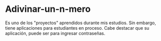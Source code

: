 # Adivinar-un-n-mero
Es uno de los "proyectos" aprendidos durante mis estudios. Sin embargo, tiene aplicaciones para estudiantes en proceso. Cabe destacar que su aplicación, puede ser para ingresar contraseñas. 
